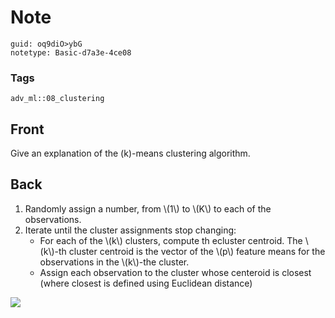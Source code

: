 # Note
```
guid: oq9diO>ybG
notetype: Basic-d7a3e-4ce08
```

### Tags
```
adv_ml::08_clustering
```

## Front
Give an explanation of the \(k\)-means clustering algorithm.

## Back
<ol>
  <li>Randomly assign a number, from \(1\) to \(K\) to each of the
  observations.
  <li>Iterate until the cluster assignments stop changing:
  <ul>
    <li>For each of the \(k\) clusters, compute th ecluster
    centroid. The \(k\)-th cluster centroid is the vector of the
    \(p\) feature means for the observations in the \(k\)-the
    cluster.
    <li>Assign each observation to the cluster whose centeroid is
    closest (where closest is defined using Euclidean distance)
  </ul>
</ol>
<div><img src="paste-77ba72cec8f7f502e3e62fb64180d52190fe871c.jpg"></div>

